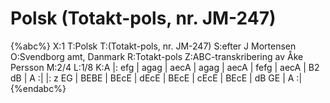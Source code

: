 # Polsk (Totakt-pols, nr. JM-247)

{%abc%}
X:1
T:Polsk
T:(Totakt-pols, nr. JM-247)
S:efter J Mortensen
O:Svendborg amt, Danmark
R:Totakt-pols
Z:ABC-transkribering av Åke Persson
M:2/4
L:1/8
K:A
|: efg | agag | aecA | agag | aecA | fefg | aecA | B2 dB | A :|
|: z EG | BEBE | BEcE | dEcE | BEcE | cEcE | BEcE | dB GE | A :|
{%endabc%}

